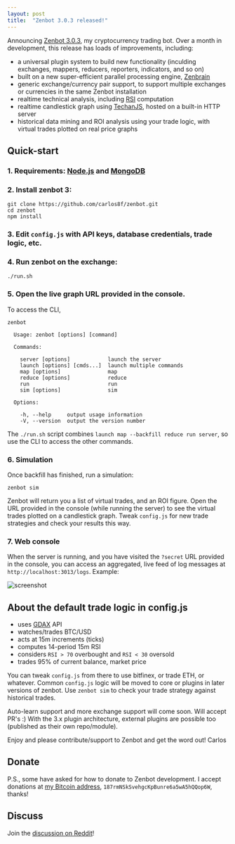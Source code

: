 ```yaml
---
layout: post
title:  "Zenbot 3.0.3 released!"
---
```


Announcing [Zenbot 3.0.3](https://github.com/carlos8f/zenbot), my cryptocurrency trading bot. Over a month in development, this release has loads of improvements, including:

- a universal plugin system to build new functionality (inculding exchanges, mappers, reducers, reporters, indicators, and so on)
- built on a new super-efficient parallel processing engine, [Zenbrain](https://github.com/carlos8f/zenbrain)
- generic exchange/currency pair support, to support multiple exchanges or currencies in the same Zenbot installation
- realtime technical analysis, including [RSI](https://en.wikipedia.org/wiki/Relative_strength_index) computation
- realtime candlestick graph using [TechanJS](http://techanjs.org/), hosted on a built-in HTTP server
- historical data mining and ROI analysis using your trade logic, with virtual trades plotted on real price graphs

## Quick-start

### 1. Requirements: [Node.js](https://nodejs.org/) and [MongoDB](https://www.mongodb.com/download-center)

### 2. Install zenbot 3:

```
git clone https://github.com/carlos8f/zenbot.git
cd zenbot
npm install
```

### 3. Edit `config.js` with API keys, database credentials, trade logic, etc.

### 4. Run zenbot on the exchange:

```
./run.sh
```

### 5. Open the live graph URL provided in the console.

To access the CLI,

```
zenbot

  Usage: zenbot [options] [command]

  Commands:

    server [options]            launch the server
    launch [options] [cmds...]  launch multiple commands
    map [options]               map
    reduce [options]            reduce
    run                         run
    sim [options]               sim

  Options:

    -h, --help     output usage information
    -V, --version  output the version number
```

The `./run.sh` script combines `launch map --backfill reduce run server`, so use the CLI to access the other commands.

### 6. Simulation

Once backfill has finished, run a simulation:

```
zenbot sim
```

Zenbot will return you a list of virtual trades, and an ROI figure. Open the URL provided in the console (while running the server) to see the virtual trades plotted on a candlestick graph. Tweak `config.js` for new trade strategies and check your results this way.

### 7. Web console

When the server is running, and you have visited the `?secret` URL provided in the console, you can access an aggregated, live feed of log messages at `http://localhost:3013/logs`. Example:

![screenshot](https://raw.githubusercontent.com/carlos8f/zenbot/master/assets/zenbot_web_logs.png)

## About the default trade logic in config.js

- uses [GDAX](https://gdax.com/) API
- watches/trades BTC/USD
- acts at 15m increments (ticks)
- computes 14-period 15m RSI
- considers `RSI > 70` overbought and `RSI < 30` oversold
- trades 95% of current balance, market price

You can tweak `config.js` from there to use bitfinex, or trade ETH, or whatever. Common `config.js` logic will be moved to core or plugins in later versions of zenbot. Use `zenbot sim` to check your trade strategy against historical trades.

Auto-learn support and more exchange support will come soon. Will accept PR's :) With the 3.x plugin architecture, external plugins are possible too (published as their own repo/module).

Enjoy and please contribute/support to Zenbot and get the word out!
Carlos

## Donate

P.S., some have asked for how to donate to Zenbot development. I accept donations at [my Bitcoin address](bitcoin:187rmNSkSvehgcKpBunre6a5wA5hQQop6W), `187rmNSkSvehgcKpBunre6a5wA5hQQop6W`, thanks!

## Discuss

Join the [discussion on Reddit](https://www.reddit.com/r/Bitcoin/comments/4xqo8q/announcing_zenbot_3_your_new_btcethltc_trading/)!

